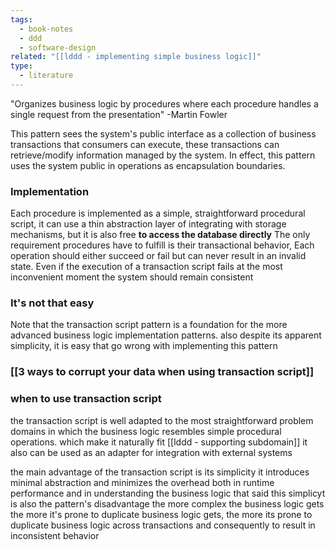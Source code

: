```yaml
---
tags:
  - book-notes
  - ddd
  - software-design
related: "[[lddd - implementing simple business logic]]"
type:
  - literature
---
```

"Organizes business logic by procedures where each procedure handles a single request from the presentation" -Martin Fowler

This pattern sees the system's public interface as a collection of business transactions that consumers can execute, these transactions can retrieve/modify information managed by the system. In effect, this pattern uses the system public in operations as encapsulation boundaries. 

### Implementation 
Each procedure is implemented as a simple, straightforward procedural script, it can use a thin abstraction layer of integrating with storage mechanisms, but it is also free **to access the database directly**
The only requirement procedures have to fulfill is their transactional behavior, Each operation should either succeed or fail but can never result in an invalid state. Even if the execution of a transaction script fails at the most inconvenient moment the system should remain consistent 

### It's not that easy
Note that the transaction script pattern is a foundation for the more advanced business logic implementation patterns. also despite its apparent simplicity, it is easy that go wrong with implementing this pattern 

### [[3 ways to corrupt your data when using transaction script]]

### when to use transaction script
the transaction script is well adapted to the most straightforward problem domains in which the business logic resembles simple procedural operations.
which make it naturally fit [[lddd - supporting subdomain]] it also can be used as an adapter for integration with external systems

the main advantage of the transaction script is its simplicity it introduces minimal abstraction and minimizes the overhead both in runtime performance and in understanding the business logic that said this simplicyt is also the pattern's disadvantage the more complex the business logic gets the more it's prone to duplicate business logic gets, the more its prone to duplicate business logic across transactions and consequently to result in inconsistent behavior 

